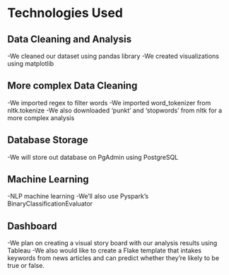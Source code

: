 # Technologies Used
## Data Cleaning and Analysis
-We cleaned our dataset using pandas library
-We created visualizations using matplotlib
## More complex Data Cleaning
-We imported regex to filter words
-We imported word_tokenizer from nltk.tokenize 
-We also downloaded ‘punkt’ and ‘stopwords’ from nltk for a more complex analysis

## Database Storage
-We will store out database on PgAdmin using PostgreSQL

## Machine Learning
-NLP machine learning
-We’ll also use Pyspark’s BinaryClassificationEvaluator

## Dashboard
-We plan on creating a visual story board with our analysis results using Tableau
-We also would like to create a Flake template that intakes keywords from news articles and can predict whether they’re likely to be true or false.

